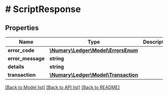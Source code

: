 # # ScriptResponse

## Properties

Name | Type | Description | Notes
------------ | ------------- | ------------- | -------------
**error_code** | [**\Numary\Ledger\Model\ErrorsEnum**](ErrorsEnum.md) |  | [optional]
**error_message** | **string** |  | [optional]
**details** | **string** |  | [optional]
**transaction** | [**\Numary\Ledger\Model\Transaction**](Transaction.md) |  | [optional]

[[Back to Model list]](../../README.md#models) [[Back to API list]](../../README.md#endpoints) [[Back to README]](../../README.md)
